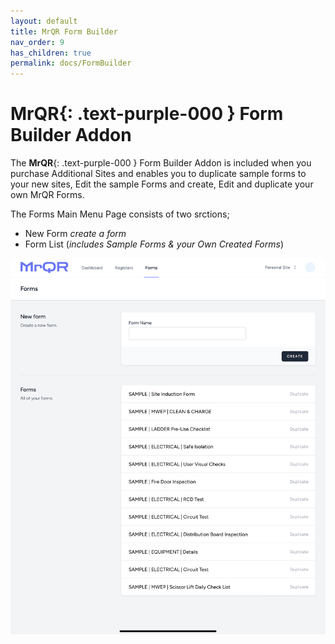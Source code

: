 ```yaml
---
layout: default
title: MrQR Form Builder
nav_order: 9
has_children: true
permalink: docs/FormBuilder
---
```

# **MrQR**{: .text-purple-000 } Form Builder Addon
The
 **MrQR**{: .text-purple-000 } Form Builder Addon is included when you purchase Additional Sites and enables you to duplicate sample forms to your new sites, Edit the sample Forms and create, Edit and duplicate your own MrQR Forms.

The Forms Main Menu Page consists of two srctions;
* New Form *create a form*
* Form List (*includes Sample Forms & your Own Created Forms*)
  
![MrQR Form Builder](/assets/images/Forms/MrQR_Form_Main_Menu.png "Main Page")
